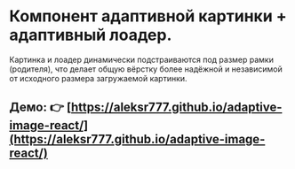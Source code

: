 # Компонент адаптивной картинки + адаптивный лоадер.
Картинка и лоадер динамически подстраиваются под размер рамки (родителя), что делает общую вёрстку более надёжной и независимой от исходного размера загружаемой картинки.
## Демо:  👉 [https://aleksr777.github.io/adaptive-image-react/](https://aleksr777.github.io/adaptive-image-react/)